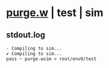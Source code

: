 # [purge.w](../../../../examples/tests/valid/purge.w) | test | sim

## stdout.log
```log
- Compiling to sim...
✔ Compiling to sim...
pass ─ purge.wsim » root/env0/test
```

